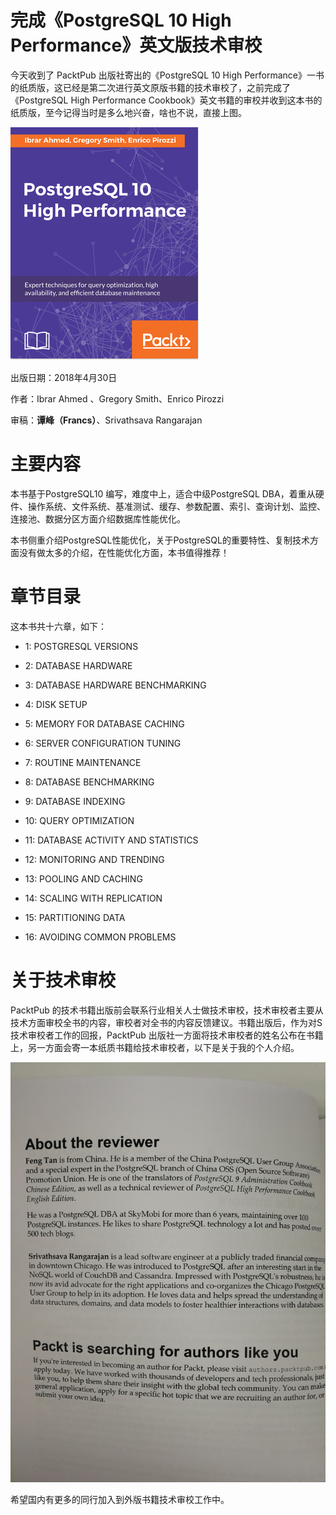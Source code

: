 ﻿完成《PostgreSQL 10 High Performance》英文版技术审校
====================

今天收到了 PacktPub  出版社寄出的《PostgreSQL 10 High Performance》一书的纸质版，这已经是第二次进行英文原版书籍的技术审校了，之前完成了《PostgreSQL High Performance Cookbook》英文书籍的审校并收到这本书的纸质版，至今记得当时是多么地兴奋，啥也不说，直接上图。

![alt text](/picture/B08774_cover.png )

出版日期：2018年4月30日

作者：Ibrar Ahmed 、Gregory Smith、Enrico Pirozzi 

审稿：**谭峰（Francs）**、Srivathsava Rangarajan


# 主要内容

本书基于PostgreSQL10 编写，难度中上，适合中级PostgreSQL DBA，着重从硬件、操作系统、文件系统、基准测试、缓存、参数配置、索引、查询计划、监控、连接池、数据分区方面介绍数据库性能优化。

本书侧重介绍PostgreSQL性能优化，关于PostgreSQL的重要特性、复制技术方面没有做太多的介绍，在性能优化方面，本书值得推荐！

# 章节目录

这本书共十六章，如下：

* 1: POSTGRESQL VERSIONS

* 2: DATABASE HARDWARE

* 3: DATABASE HARDWARE BENCHMARKING

* 4: DISK SETUP

* 5: MEMORY FOR DATABASE CACHING

* 6: SERVER CONFIGURATION TUNING

* 7: ROUTINE MAINTENANCE

* 8: DATABASE BENCHMARKING

* 9: DATABASE INDEXING

* 10: QUERY OPTIMIZATION

* 11: DATABASE ACTIVITY AND STATISTICS

* 12: MONITORING AND TRENDING

* 13: POOLING AND CACHING

* 14: SCALING WITH REPLICATION

* 15: PARTITIONING DATA

* 16: AVOIDING COMMON PROBLEMS


# 关于技术审校

PacktPub 的技术书籍出版前会联系行业相关人士做技术审校，技术审校者主要从技术方面审校全书的内容，审校者对全书的内容反馈建议。书籍出版后，作为对S技术审校者工作的回报，PacktPub 出版社一方面将技术审校者的姓名公布在书籍上，另一方面会寄一本纸质书籍给技术审校者，以下是关于我的个人介绍。

![alt text](/picture/reveiew.jpg )

希望国内有更多的同行加入到外版书籍技术审校工作中。

